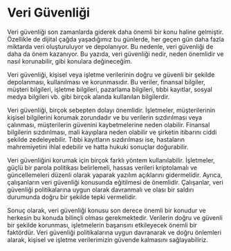 # Veri Güvenliği

Veri güvenliği son zamanlarda giderek daha önemli bir konu haline gelmiştir. Özellikle de dijital çağda yaşadığımız bu günlerde, her geçen gün daha fazla miktarda veri oluşturuluyor ve depolanıyor. Bu nedenle, veri güvenliği de daha da önem kazanıyor. Bu yazıda, veri güvenliği nedir, neden önemlidir ve nasıl korunabilir, gibi konulara değineceğim.


Veri güvenliği, kişisel veya işletme verilerinin doğru ve güvenli bir şekilde depolanması, kullanılması ve korunmasıdır. Bu veriler, finansal bilgiler, müşteri bilgileri, işletme bilgileri, pazarlama bilgileri, tıbbi kayıtlar, sosyal medya bilgileri vb. gibi birçok alanda kullanılan bilgilerdir.

Veri güvenliği, birçok sebepten dolayı önemlidir. İşletmeler, müşterilerinin kişisel bilgilerini korumak zorundadır ve bu verilerin sızdırılması veya çalınması, müşterilerin güvenini kaybetmelerine neden olabilir. Finansal bilgilerin sızdırılması, mali kayıplara neden olabilir ve şirketin itibarını ciddi şekilde zedeleyebilir. Tıbbi kayıtların sızdırılması ise, hastaların mahremiyetini ihlal edebilir ve hatta hukuki sonuçlar doğurabilir.

Veri güvenliğini korumak için birçok farklı yöntem kullanılabilir. İşletmeler, güçlü bir parola politikası belirlemeli, hassas verileri kriptolamalı ve güncellemeleri düzenli olarak yaparak yazılım açıklarını gidermelidir. Ayrıca, çalışanların veri güvenliği konusunda eğitilmesi de önemlidir. Çalışanlar, veri güvenliği politikalarına uygun olarak davranmalı ve olası bir saldırı durumunda doğru bir şekilde tepki vermelidir.

Sonuç olarak, veri güvenliği konusu son derece önemli bir konudur ve herkesin bu konuda bilinçli olması gerekmektedir. Verilerin doğru ve güvenli bir şekilde korunması, işletmelerin başarısını etkileyecek önemli bir faktördür. Veri güvenliği politikalarına uygun davranarak ve doğru önlemleri alarak, kişisel ve işletme verilerimizin güvende kalmasını sağlayabiliriz.
